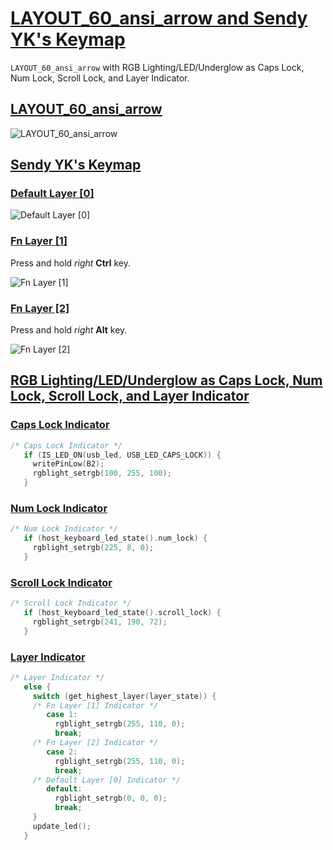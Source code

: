 # [LAYOUT_60_ansi_arrow and Sendy YK's Keymap](https://github.com/mrsendyyk/my_qmk/tree/master/kbdfans_tofu_60_keyboard)
`LAYOUT_60_ansi_arrow` with RGB Lighting/LED/Underglow as Caps Lock, Num Lock, Scroll Lock, and Layer Indicator.

## [LAYOUT_60_ansi_arrow](https://github.com/mrsendyyk/my_qmk/tree/master/kbdfans_tofu_60_keyboard)

![LAYOUT_60_ansi_arrow](https://raw.githubusercontent.com/mrsendyyk/my_qmk/master/kbdfans_tofu_60_keyboard/assets/dz60_layout_60_ansi_arrow.png)

## [Sendy YK's Keymap](https://github.com/mrsendyyk/my_qmk/tree/master/kbdfans_tofu_60_keyboard)

### [Default Layer [0]](https://github.com/mrsendyyk/my_qmk/tree/master/kbdfans_tofu_60_keyboard)

![Default Layer [0]](https://raw.githubusercontent.com/mrsendyyk/my_qmk/master/kbdfans_tofu_60_keyboard/assets/dz60_mrsendyyk_0.png)

### [Fn Layer [1]](https://github.com/mrsendyyk/my_qmk/tree/master/kbdfans_tofu_60_keyboard)

Press and hold *right* **Ctrl** key.

![Fn Layer [1]](https://raw.githubusercontent.com/mrsendyyk/my_qmk/master/kbdfans_tofu_60_keyboard/assets/dz60_mrsendyyk_1.png)

### [Fn Layer [2]](https://github.com/mrsendyyk/my_qmk/tree/master/kbdfans_tofu_60_keyboard)

Press and hold *right* **Alt** key.

![Fn Layer [2]](https://raw.githubusercontent.com/mrsendyyk/my_qmk/master/kbdfans_tofu_60_keyboard/assets/dz60_mrsendyyk_2.png)

## [RGB Lighting/LED/Underglow as Caps Lock, Num Lock, Scroll Lock, and Layer Indicator](https://github.com/mrsendyyk/my_qmk/tree/master/kbdfans_tofu_60_keyboard)

### [Caps Lock Indicator](https://github.com/mrsendyyk/my_qmk/tree/master/kbdfans_tofu_60_keyboard)

```c
/* Caps Lock Indicator */
   if (IS_LED_ON(usb_led, USB_LED_CAPS_LOCK)) {
     writePinLow(B2);
     rgblight_setrgb(100, 255, 100);
   }
```

### [Num Lock Indicator](https://github.com/mrsendyyk/my_qmk/tree/master/kbdfans_tofu_60_keyboard)

```c
/* Num Lock Indicator */
   if (host_keyboard_led_state().num_lock) {
     rgblight_setrgb(225, 8, 0);
   }
```

### [Scroll Lock Indicator](https://github.com/mrsendyyk/my_qmk/tree/master/kbdfans_tofu_60_keyboard)
```c
/* Scroll Lock Indicator */
   if (host_keyboard_led_state().scroll_lock) {
     rgblight_setrgb(241, 190, 72);
   }
```

### [Layer Indicator](https://github.com/mrsendyyk/my_qmk/tree/master/kbdfans_tofu_60_keyboard)

```c
/* Layer Indicator */
   else {          
     switch (get_highest_layer(layer_state)) {
     /* Fn Layer [1] Indicator */
        case 1:
          rgblight_setrgb(255, 110, 0);
          break;
     /* Fn Layer [2] Indicator */
        case 2:
          rgblight_setrgb(255, 110, 0);
          break;
     /* Default Layer [0] Indicator */
        default:
          rgblight_setrgb(0, 0, 0);
          break;
     }
     update_led();
   }
```
